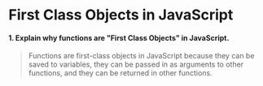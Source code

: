 # First Class Objects in JavaScript

#### 1. Explain why functions are "First Class Objects" in JavaScript.
> Functions are first-class objects in JavaScript because they can be saved to variables, they can be passed in as arguments to other functions, and they can be returned in other functions. 

